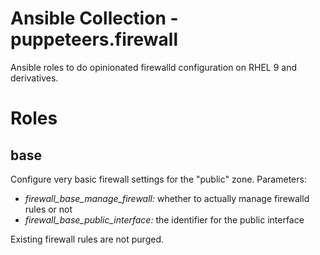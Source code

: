 # Ansible Collection - puppeteers.firewall

Ansible roles to do opinionated firewalld configuration on RHEL 9 and
derivatives.

# Roles

## base

Configure very basic firewall settings for the "public" zone. Parameters:

* *firewall_base_manage_firewall:* whether to actually manage firewalld rules or not
* *firewall_base_public_interface:* the identifier for the public interface

Existing firewall rules are not purged.
